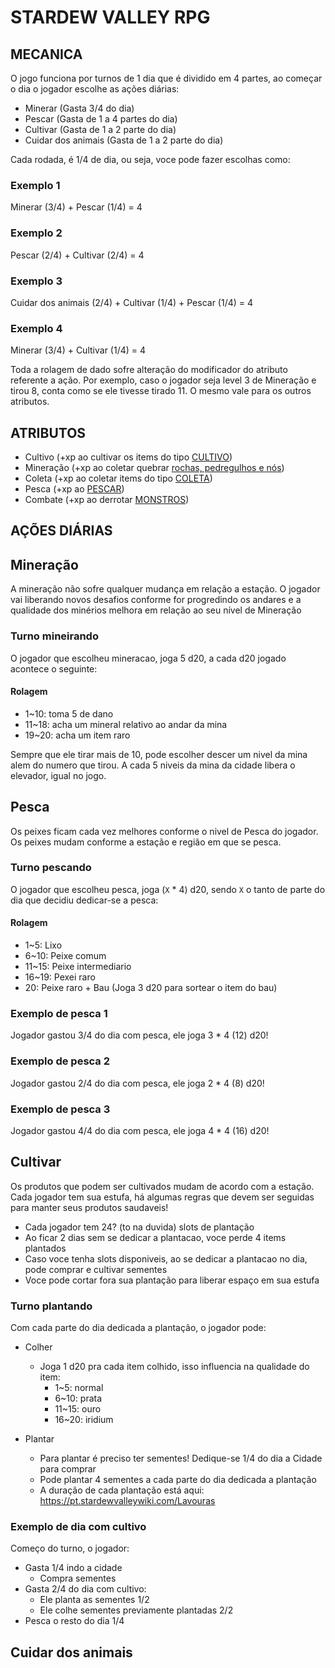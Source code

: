 # STARDEW VALLEY RPG


## MECANICA

O jogo funciona por turnos de 1 dia que é dividido em 4 partes, ao começar o dia o jogador escolhe as ações diárias:

- Minerar (Gasta 3/4 do dia)
- Pescar (Gasta de 1 a 4 partes do dia)
- Cultivar (Gasta de 1 a 2 parte do dia)
- Cuidar dos animais (Gasta de 1 a 2 parte do dia)

Cada rodada, é 1/4 de dia, ou seja, voce pode fazer escolhas como:

### Exemplo 1
Minerar (3/4) + Pescar (1/4) = 4

### Exemplo 2
Pescar (2/4) + Cultivar (2/4) = 4

### Exemplo 3
Cuidar dos animais (2/4) + Cultivar (1/4) + Pescar (1/4) = 4

### Exemplo 4
Minerar (3/4) + Cultivar (1/4) = 4

Toda a rolagem de dado sofre alteração do modificador do atributo referente a ação. Por exemplo, caso o jogador seja level 3 de Mineração e tirou 8, conta como se ele tivesse tirado 11. O mesmo vale para os outros atributos.

## ATRIBUTOS

- Cultivo (+xp ao cultivar os items do tipo [CULTIVO](https://pt.stardewvalleywiki.com/Cultivo))
- Mineração (+xp ao coletar quebrar [rochas, pedregulhos e nós](https://pt.stardewvalleywiki.com/Minera%C3%A7%C3%A3o))
- Coleta (+xp ao coletar items do tipo [COLETA](https://pt.stardewvalleywiki.com/Coleta#Itens_de_Coleta))
- Pesca (+xp ao [PESCAR](https://pt.stardewvalleywiki.com/Pesca))
- Combate (+xp ao derrotar [MONSTROS](https://pt.stardewvalleywiki.com/Combate))

## AÇÕES DIÁRIAS

## Mineração

A mineração não sofre qualquer mudança em relação a estação.
O jogador vai liberando novos desafios conforme for progredindo os andares e a qualidade dos minérios melhora em relação ao seu nível de Mineração

### Turno mineirando

O jogador que escolheu mineracao, joga 5 d20, a cada d20 jogado acontece o seguinte:

#### Rolagem
- 1~10: toma 5 de dano
- 11~18: acha um mineral relativo ao andar da mina
- 19~20: acha um item raro

Sempre que ele tirar mais de 10, pode escolher descer um nivel da mina alem do numero que tirou.
A cada 5 niveis da mina da cidade libera o elevador, igual no jogo.

## Pesca

Os peixes ficam cada vez melhores conforme o nivel de Pesca do jogador.
Os peixes mudam conforme a estação e região em que se pesca.

### Turno pescando

O jogador que escolheu pesca, joga (`X` * 4) d20, sendo `X` o tanto de parte do dia que decidiu dedicar-se a pesca:

#### Rolagem
- 1~5: Lixo
- 6~10: Peixe comum
- 11~15: Peixe intermediario
- 16~19: Pexei raro
- 20: Peixe raro + Bau (Joga 3 d20 para sortear o item do bau)

### Exemplo de pesca 1
Jogador gastou 3/4 do dia com pesca, ele joga 3 * 4 (12) d20!

### Exemplo de pesca 2
Jogador gastou 2/4 do dia com pesca, ele joga 2 * 4 (8) d20!

### Exemplo de pesca 3
Jogador gastou 4/4 do dia com pesca, ele joga 4 * 4 (16) d20!



## Cultivar

Os produtos que podem ser cultivados mudam de acordo com a estação.
Cada jogador tem sua estufa, há algumas regras que devem ser seguidas para manter seus produtos saudaveis!
- Cada jogador tem 24? (to na duvida) slots de plantação
- Ao ficar 2 dias sem se dedicar a plantacao, voce perde 4 items plantados
- Caso voce tenha slots disponiveis, ao se dedicar a plantacao no dia, pode comprar e cultivar sementes
- Voce pode cortar fora sua plantação para liberar espaço em sua estufa

### Turno plantando

Com cada parte do dia dedicada a plantação, o jogador pode:
- Colher
  - Joga 1 d20 pra cada item colhido, isso influencia na qualidade do item:
    - 1~5: normal
    - 6~10: prata
    - 11~15: ouro
    - 16~20: iridium
   
- Plantar
  - Para plantar é preciso ter sementes! Dedique-se 1/4 do dia a Cidade para comprar
  - Pode plantar 4 sementes a cada parte do dia dedicada a plantação
  - A duração de cada plantação está aqui: https://pt.stardewvalleywiki.com/Lavouras

### Exemplo de dia com cultivo
Começo do turno, o jogador:
- Gasta 1/4 indo a cidade
  - Compra sementes
- Gasta 2/4 do dia com cultivo:
  - Ele planta as sementes 1/2
  - Ele colhe sementes previamente plantadas 2/2
- Pesca o resto do dia 1/4



## Cuidar dos animais
